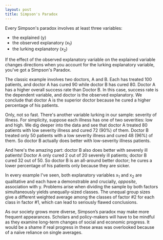 ```yaml
---
layout: post
title: Simpson's Paradox
---
```


Every Simpson's paradox involves at least three variables:

* the explained (y)
* the observed explanatory (x<sub>1</sub>)
* the lurking explanatory (x<sub>2</sub>)

If the effect of the observed explanatory variable on the explained variable changes directions when you account for the lurking explanatory variable, you've got a Simpson's Paradox.

The classic example involves two doctors, A and B. Each has treated 100 patients, and doctor A has cured 90 while doctor B has cured 80.  Doctor A has a higher overall success rate than Doctor B.  In this case, success rate is the dependent variable, and doctor is the observed explanatory.  We conclude that doctor A is the superior doctor because he cured a higher percentage of his patients.

Only, not so fast. There's another variable lurking in our sample: severity of illness.  For simplicity, suppose each illness has one of two severities: low and high.  We dig deeper into the data and see that doctor A treated 80 patients with low severity illness and cured 72 (90%) of them.  Doctor B treated only 50 patients with a low severity illness and cured 48 (96%) of them.  So doctor B actually does better with low-severity illness patients.  

And here's the amazing part: doctor B also does better with severely ill patients! Doctor A only cured 2 out of 20 severely ill patients; doctor B cured 32 out of 50. So doctor B is an all-around better doctor; he cures a lower percentage of his patients only because they are sicker.   

In every example I've seen, both explanatory variables x<sub>1</sub> and x<sub>2</sub> are qualitative and each have a demonstrable and crucially, *opposite*, association with y.  Problems arise when dividing the sample by both factors simultaneously yields unequally-sized classes.  The unequal group sizes give a different weighted average among the classes of factor #2 for each class in factor #1, which can lead to seriously flawed conclusions. 

As our society grows more diverse, Simpson’s paradox may make more frequent appearances. Scholars and policy-makers will have to be mindful as they examine long-term changes of social and economic progress. It would be a shame if real progress in these areas was overlooked because of a naïve reliance on single averages.
